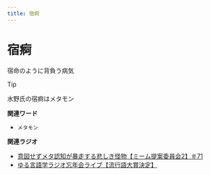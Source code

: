 ```yaml
---
title: 宿痾
---
```


# 宿痾


宿命のように背負う病気



Tip


水野氏の宿痾はメタモン


**関連ワード**

-   `メタモン`

**関連ラジオ**

-   [意図せずメタ認知が暴走する悲しき怪物【ミーム提案委員会2】＃71](https://www.youtube.com/watch?v=sj7eer2tArs)
-   [ゆる言語学ラジオ忘年会ライブ【流行語大賞決定】](https://www.youtube.com/watch?v=poT4BzX7e_Q)
